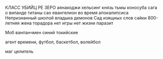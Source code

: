 КЛАСС УБИЙЦ РЕ ЗЕРО аянакоджи хельсинг князь тьмы коносуба сага о виланде титаны сао евангелион во время апокалипсиса Непризнанный школой владыка демонов Сад изящных слов сайки 800-летняя жена торадора нет игры нет жизни паразит

Моб ванпанчмен синий токийские


агент времени, футбол, баскетбол, волейбол

маг целитель 